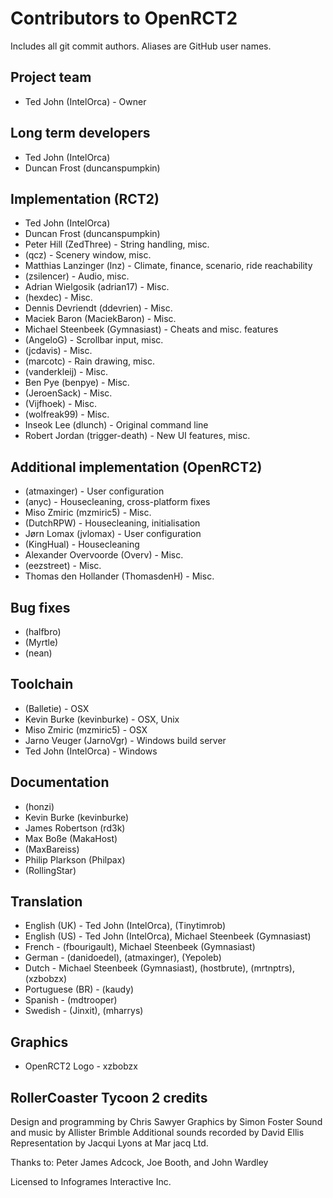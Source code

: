 # Contributors to OpenRCT2
Includes all git commit authors. Aliases are GitHub user names.

## Project team
* Ted John (IntelOrca) - Owner

## Long term developers
* Ted John (IntelOrca)
* Duncan Frost (duncanspumpkin)

## Implementation (RCT2)
* Ted John (IntelOrca)
* Duncan Frost (duncanspumpkin)
* Peter Hill (ZedThree) - String handling, misc.
* (qcz) - Scenery window, misc.
* Matthias Lanzinger (lnz) - Climate, finance, scenario, ride reachability
* (zsilencer) - Audio, misc.
* Adrian Wielgosik (adrian17) - Misc.
* (hexdec) - Misc.
* Dennis Devriendt (ddevrien) - Misc.
* Maciek Baron (MaciekBaron) - Misc.
* Michael Steenbeek (Gymnasiast) - Cheats and misc. features
* (AngeloG) - Scrollbar input, misc.
* (jcdavis) - Misc.
* (marcotc) - Rain drawing, misc.
* (vanderkleij) - Misc.
* Ben Pye (benpye) - Misc.
* (JeroenSack) - Misc.
* (Vijfhoek) - Misc.
* (wolfreak99) - Misc.
* Inseok Lee (dlunch) - Original command line
* Robert Jordan (trigger-death) - New UI features, misc.

## Additional implementation (OpenRCT2)
* (atmaxinger) - User configuration
* (anyc) - Housecleaning, cross-platform fixes
* Miso Zmiric (mzmiric5) - Misc.
* (DutchRPW) - Housecleaning, initialisation
* Jørn Lomax (jvlomax) - User configuration
* (KingHual) - Housecleaning
* Alexander Overvoorde (Overv) - Misc.
* (eezstreet) - Misc.
* Thomas den Hollander (ThomasdenH) - Misc.

## Bug fixes
* (halfbro)
* (Myrtle)
* (nean)

## Toolchain
* (Balletie) - OSX
* Kevin Burke (kevinburke) - OSX, Unix
* Miso Zmiric (mzmiric5) - OSX
* Jarno Veuger (JarnoVgr) - Windows build server
* Ted John (IntelOrca) - Windows

## Documentation
* (honzi)
* Kevin Burke (kevinburke)
* James Robertson (rd3k)
* Max Boße (MakaHost)
* (MaxBareiss)
* Philip Plarkson (Philpax)
* (RollingStar)

## Translation
* English (UK) - Ted John (IntelOrca), (Tinytimrob)
* English (US) - Ted John (IntelOrca), Michael Steenbeek (Gymnasiast)
* French - (fbourigault), Michael Steenbeek (Gymnasiast)
* German - (danidoedel), (atmaxinger), (Yepoleb)
* Dutch - Michael Steenbeek (Gymnasiast), (hostbrute), (mrtnptrs), (xzbobzx)
* Portuguese (BR) - (kaudy)
* Spanish - (mdtrooper)
* Swedish - (Jinxit), (mharrys)

## Graphics
* OpenRCT2 Logo - xzbobzx

## RollerCoaster Tycoon 2 credits
Design and programming by Chris Sawyer
Graphics by Simon Foster
Sound and music by Allister Brimble
Additional sounds recorded by David Ellis
Representation by Jacqui Lyons at Mar jacq Ltd.

Thanks to: Peter James Adcock, Joe Booth, and John Wardley

Licensed to Infogrames Interactive Inc.
